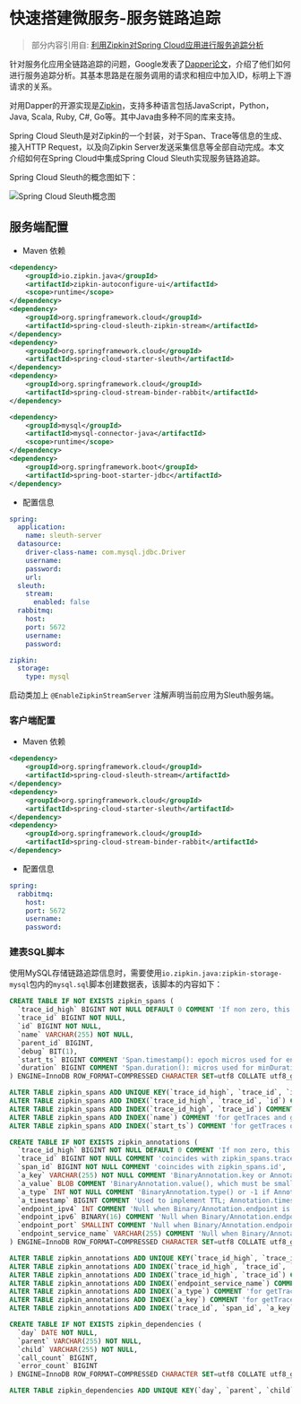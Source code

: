 # 快速搭建微服务-服务链路追踪

> 部分内容引用自: [利用Zipkin对Spring Cloud应用进行服务追踪分析](https://yq.aliyun.com/articles/60165)

针对服务化应用全链路追踪的问题，Google发表了[Dapper论文](http://research.google.com/pubs/pub36356.html?spm=a2c4e.11153959.blogcont60165.8.6c6808bcBuWAJb)，介绍了他们如何进行服务追踪分析。其基本思路是在服务调用的请求和相应中加入ID，标明上下游请求的关系。

对用Dapper的开源实现是[Zipkin](http://zipkin.io/?spm=a2c4e.11153959.blogcont60165.9.6c6808bcBuWAJb)，支持多种语言包括JavaScript，Python，Java, Scala, Ruby, C#, Go等。其中Java由多种不同的库来支持。

Spring Cloud Sleuth是对Zipkin的一个封装，对于Span、Trace等信息的生成、接入HTTP Request，以及向Zipkin Server发送采集信息等全部自动完成。本文介绍如何在Spring Cloud中集成Spring Cloud Sleuth实现服务链路追踪。

<!-- more -->

Spring Cloud Sleuth的概念图如下：

![Spring Cloud Sleuth概念图](https://yqfile.alicdn.com/8ca36080f126c58f3f8cdbe02946832a8f1f82ba.png)

## 服务端配置

- Maven 依赖

```xml
<dependency>
    <groupId>io.zipkin.java</groupId>
    <artifactId>zipkin-autoconfigure-ui</artifactId>
    <scope>runtime</scope>
</dependency>
<dependency>
    <groupId>org.springframework.cloud</groupId>
    <artifactId>spring-cloud-sleuth-zipkin-stream</artifactId>
</dependency>
<dependency>
    <groupId>org.springframework.cloud</groupId>
    <artifactId>spring-cloud-starter-sleuth</artifactId>
</dependency>
<dependency>
    <groupId>org.springframework.cloud</groupId>
    <artifactId>spring-cloud-stream-binder-rabbit</artifactId>
</dependency>

<dependency>
    <groupId>mysql</groupId>
    <artifactId>mysql-connector-java</artifactId>
    <scope>runtime</scope>
</dependency>
<dependency>
    <groupId>org.springframework.boot</groupId>
    <artifactId>spring-boot-starter-jdbc</artifactId>
</dependency>
```

- 配置信息

```yaml
spring:
  application:
    name: sleuth-server
  datasource:
    driver-class-name: com.mysql.jdbc.Driver
    username: 
    password: 
    url: 
  sleuth:
    stream:
      enabled: false
  rabbitmq:
    host: 
    port: 5672
    username: 
    password: 

zipkin:
  storage:
    type: mysql
```

启动类加上 `@EnableZipkinStreamServer` 注解声明当前应用为Sleuth服务端。

### 客户端配置

- Maven 依赖

```xml
<dependency>
    <groupId>org.springframework.cloud</groupId>
    <artifactId>spring-cloud-sleuth-stream</artifactId>
</dependency>
<dependency>
    <groupId>org.springframework.cloud</groupId>
    <artifactId>spring-cloud-starter-sleuth</artifactId>
</dependency>
<dependency>
    <groupId>org.springframework.cloud</groupId>
    <artifactId>spring-cloud-stream-binder-rabbit</artifactId>
</dependency>
```

- 配置信息

```yaml
spring:
  rabbitmq:
    host: 
    port: 5672
    username: 
    password: 
```

### 建表SQL脚本

使用MySQL存储链路追踪信息时，需要使用`io.zipkin.java:zipkin-storage-mysql`包内的`mysql.sql`脚本创建数据表，该脚本的内容如下：

```sql
CREATE TABLE IF NOT EXISTS zipkin_spans (
  `trace_id_high` BIGINT NOT NULL DEFAULT 0 COMMENT 'If non zero, this means the trace uses 128 bit traceIds instead of 64 bit',
  `trace_id` BIGINT NOT NULL,
  `id` BIGINT NOT NULL,
  `name` VARCHAR(255) NOT NULL,
  `parent_id` BIGINT,
  `debug` BIT(1),
  `start_ts` BIGINT COMMENT 'Span.timestamp(): epoch micros used for endTs query and to implement TTL',
  `duration` BIGINT COMMENT 'Span.duration(): micros used for minDuration and maxDuration query'
) ENGINE=InnoDB ROW_FORMAT=COMPRESSED CHARACTER SET=utf8 COLLATE utf8_general_ci;

ALTER TABLE zipkin_spans ADD UNIQUE KEY(`trace_id_high`, `trace_id`, `id`) COMMENT 'ignore insert on duplicate';
ALTER TABLE zipkin_spans ADD INDEX(`trace_id_high`, `trace_id`, `id`) COMMENT 'for joining with zipkin_annotations';
ALTER TABLE zipkin_spans ADD INDEX(`trace_id_high`, `trace_id`) COMMENT 'for getTracesByIds';
ALTER TABLE zipkin_spans ADD INDEX(`name`) COMMENT 'for getTraces and getSpanNames';
ALTER TABLE zipkin_spans ADD INDEX(`start_ts`) COMMENT 'for getTraces ordering and range';

CREATE TABLE IF NOT EXISTS zipkin_annotations (
  `trace_id_high` BIGINT NOT NULL DEFAULT 0 COMMENT 'If non zero, this means the trace uses 128 bit traceIds instead of 64 bit',
  `trace_id` BIGINT NOT NULL COMMENT 'coincides with zipkin_spans.trace_id',
  `span_id` BIGINT NOT NULL COMMENT 'coincides with zipkin_spans.id',
  `a_key` VARCHAR(255) NOT NULL COMMENT 'BinaryAnnotation.key or Annotation.value if type == -1',
  `a_value` BLOB COMMENT 'BinaryAnnotation.value(), which must be smaller than 64KB',
  `a_type` INT NOT NULL COMMENT 'BinaryAnnotation.type() or -1 if Annotation',
  `a_timestamp` BIGINT COMMENT 'Used to implement TTL; Annotation.timestamp or zipkin_spans.timestamp',
  `endpoint_ipv4` INT COMMENT 'Null when Binary/Annotation.endpoint is null',
  `endpoint_ipv6` BINARY(16) COMMENT 'Null when Binary/Annotation.endpoint is null, or no IPv6 address',
  `endpoint_port` SMALLINT COMMENT 'Null when Binary/Annotation.endpoint is null',
  `endpoint_service_name` VARCHAR(255) COMMENT 'Null when Binary/Annotation.endpoint is null'
) ENGINE=InnoDB ROW_FORMAT=COMPRESSED CHARACTER SET=utf8 COLLATE utf8_general_ci;

ALTER TABLE zipkin_annotations ADD UNIQUE KEY(`trace_id_high`, `trace_id`, `span_id`, `a_key`, `a_timestamp`) COMMENT 'Ignore insert on duplicate';
ALTER TABLE zipkin_annotations ADD INDEX(`trace_id_high`, `trace_id`, `span_id`) COMMENT 'for joining with zipkin_spans';
ALTER TABLE zipkin_annotations ADD INDEX(`trace_id_high`, `trace_id`) COMMENT 'for getTraces/ByIds';
ALTER TABLE zipkin_annotations ADD INDEX(`endpoint_service_name`) COMMENT 'for getTraces and getServiceNames';
ALTER TABLE zipkin_annotations ADD INDEX(`a_type`) COMMENT 'for getTraces';
ALTER TABLE zipkin_annotations ADD INDEX(`a_key`) COMMENT 'for getTraces';
ALTER TABLE zipkin_annotations ADD INDEX(`trace_id`, `span_id`, `a_key`) COMMENT 'for dependencies job';

CREATE TABLE IF NOT EXISTS zipkin_dependencies (
  `day` DATE NOT NULL,
  `parent` VARCHAR(255) NOT NULL,
  `child` VARCHAR(255) NOT NULL,
  `call_count` BIGINT,
  `error_count` BIGINT
) ENGINE=InnoDB ROW_FORMAT=COMPRESSED CHARACTER SET=utf8 COLLATE utf8_general_ci;

ALTER TABLE zipkin_dependencies ADD UNIQUE KEY(`day`, `parent`, `child`);
```